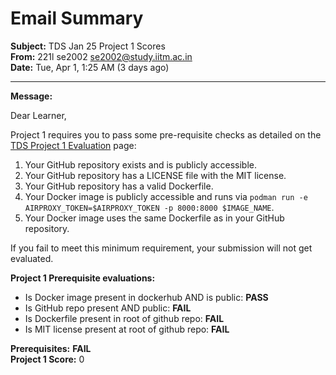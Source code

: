# Email Summary

**Subject:** TDS Jan 25 Project 1 Scores  
**From:** 221l se2002 <se2002@study.iitm.ac.in>  
**Date:** Tue, Apr 1, 1:25 AM (3 days ago)  

---

**Message:**

Dear Learner,

Project 1 requires you to pass some pre-requisite checks as detailed on the [TDS Project 1 Evaluation](link) page:

1. Your GitHub repository exists and is publicly accessible.
2. Your GitHub repository has a LICENSE file with the MIT license.
3. Your GitHub repository has a valid Dockerfile.
4. Your Docker image is publicly accessible and runs via `podman run -e AIRPROXY_TOKEN=$AIRPROXY_TOKEN -p 8000:8000 $IMAGE_NAME`.
5. Your Docker image uses the same Dockerfile as in your GitHub repository.

If you fail to meet this minimum requirement, your submission will not get evaluated.

**Project 1 Prerequisite evaluations:**
- Is Docker image present in dockerhub AND is public: **PASS**
- Is GitHub repo present AND public: **FAIL**
- Is Dockerfile present in root of github repo: **FAIL**
- Is MIT license present at root of github repo: **FAIL**

**Prerequisites:** **FAIL**  
**Project 1 Score:** 0